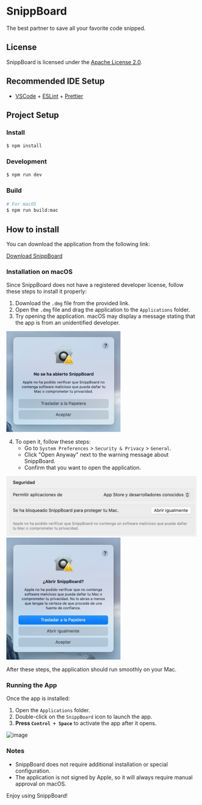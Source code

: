 # SnippBoard

The best partner to save all your favorite code snipped.

## License

SnippBoard is licensed under the [Apache License 2.0](./LICENSE).

## Recommended IDE Setup

- [VSCode](https://code.visualstudio.com/) + [ESLint](https://marketplace.visualstudio.com/items?itemName=dbaeumer.vscode-eslint) + [Prettier](https://marketplace.visualstudio.com/items?itemName=esbenp.prettier-vscode)

## Project Setup

### Install

```bash
$ npm install
```

### Development

```bash
$ npm run dev
```

### Build

```bash
# For macOS
$ npm run build:mac
```


## How to install


You can download the application from the following link:

[Download SnippBoard](https://github.com/SkillOnBoard/SnippBoardPublic/releases)

### Installation on macOS

Since SnippBoard does not have a registered developer license, follow these steps to install it properly:

1. Download the `.dmg` file from the provided link.
2. Open the `.dmg` file and drag the application to the `Applications` folder.
3. Try opening the application. macOS may display a message stating that the app is from an unidentified developer.

<img src="https://github.com/SkillOnBoard/SnippBoardPublic/blob/main/images/image.png" style="width: 300px" />

4. To open it, follow these steps:
   - Go to `System Preferences` > `Security & Privacy` > `General`.
   - Click "Open Anyway" next to the warning message about SnippBoard.
   - Confirm that you want to open the application.

<img src="https://github.com/SkillOnBoard/SnippBoardPublic/blob/main/images/image-1.png" style="width: 500px" />

<img src="https://github.com/SkillOnBoard/SnippBoardPublic/blob/main/images/image-2.png" style="width: 300px" />

After these steps, the application should run smoothly on your Mac.

### Running the App
Once the app is installed:
1. Open the `Applications` folder.
2. Double-click on the `SnippBoard` icon to launch the app.
3. **Press `Control + Space`** to activate the app after it opens.

<img width="787" alt="image" src="https://github.com/user-attachments/assets/bfc89130-f279-4a53-873c-d04a8d784d45" />


### Notes
- SnippBoard does not require additional installation or special configuration.
- The application is not signed by Apple, so it will always require manual approval on macOS.

Enjoy using SnippBoard!
